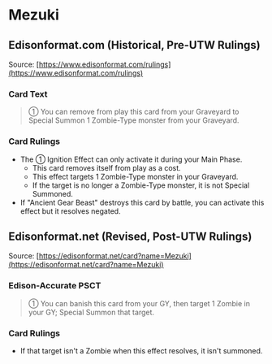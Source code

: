 # Mezuki

## Edisonformat.com (Historical, Pre-UTW Rulings)

Source: [https://www.edisonformat.com/rulings](https://www.edisonformat.com/rulings)

### Card Text

> ① You can remove from play this card from your Graveyard to Special Summon 1 Zombie-Type monster from your Graveyard.

### Card Rulings

*   The ① Ignition Effect can only activate it during your Main Phase.
    *   This card removes itself from play as a cost.
    *   This effect targets 1 Zombie-Type monster in your Graveyard.
    *   If the target is no longer a Zombie-Type monster, it is not Special Summoned.
*   If "Ancient Gear Beast" destroys this card by battle, you can activate this effect but it resolves negated.

## Edisonformat.net (Revised, Post-UTW Rulings)

Source: [https://edisonformat.net/card?name=Mezuki](https://edisonformat.net/card?name=Mezuki)

### Edison-Accurate PSCT

> ① You can banish this card from your GY, then target 1 Zombie in your GY; Special Summon that target.

### Card Rulings

*   If that target isn't a Zombie when this effect resolves, it isn't summoned.
            